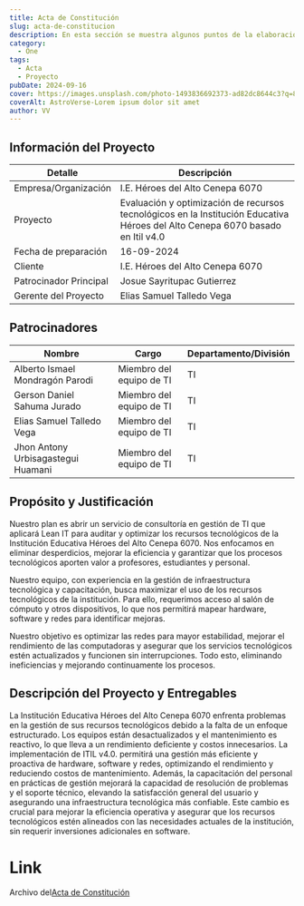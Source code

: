 ```yaml
---
title: Acta de Constitución
slug: acta-de-constitucion
description: En esta sección se muestra algunos puntos de la elaboración del Acta de Constitución
category:
  - One
tags:
  - Acta
  - Proyecto
pubDate: 2024-09-16
cover: https://images.unsplash.com/photo-1493836692373-ad82dc8644c3?q=80&w=1960&h=1102&auto=format&fit=crop&ixlib=rb-4.0.3&ixid=M3wxMjA3fDB8MHxwaG90by1wYWdlfHx8fGVufDB8fHx8fA%3D%3D
coverAlt: AstroVerse-Lorem ipsum dolor sit amet
author: VV
---
```


## Información del Proyecto

<table>
  <thead>
    <th>Detalle</th>
    <th>Descripción</th>
  </thead>
  <tbody>
    <tr>
      <td>Empresa/Organización</td>
      <td>I.E. Héroes del Alto Cenepa 6070</td>
    </tr>
    <tr>
      <td>Proyecto</td>
      <td>Evaluación y optimización de recursos tecnológicos en la Institución Educativa Héroes del Alto Cenepa 6070 basado en Itil v4.0</td>
    </tr>
    <tr>
      <td>Fecha de preparación</td>
      <td>16-09-2024</td>
    </tr>
    <tr>
      <td>Cliente</td>
      <td>I.E. Héroes del Alto Cenepa 6070</td>
    </tr>
    <tr>
      <td>Patrocinador Principal</td>
      <td>Josue Sayritupac Gutierrez</td>
    </tr>
    <tr>
      <td>Gerente del Proyecto</td>
      <td>Elias Samuel Talledo Vega</td>
    </tr>
  </tbody>
</table>

## Patrocinadores

<table>
  <thead>
    <th>Nombre</th>
    <th>Cargo</th>
    <th>Departamento/División</th>
  </thead>
  <tbody>
    <tr>
      <td>Alberto Ismael Mondragón Parodi</td>
      <td>Miembro del equipo de TI</td>
      <td>TI</td>
    </tr>
    <tr>
      <td>Gerson Daniel Sahuma Jurado</td>
      <td>Miembro del equipo de TI</td>
      <td>TI</td>
    </tr>
    <tr>
      <td>Elias Samuel Talledo Vega</td>
      <td>Miembro del equipo de TI</td>
      <td>TI</td>
    </tr>
    <tr>
      <td>Jhon Antony Urbisagastegui Huamani	</td>
      <td>Miembro del equipo de TI</td>
      <td>TI</td>
    </tr>
  </tbody>
</table>

## Propósito y Justificación

Nuestro plan es abrir un servicio de consultoría en gestión de TI que aplicará Lean IT para auditar y optimizar los recursos tecnológicos de la Institución Educativa Héroes del Alto Cenepa 6070. Nos enfocamos en eliminar desperdicios, mejorar la eficiencia y garantizar que los procesos tecnológicos aporten valor a profesores, estudiantes y personal.

Nuestro equipo, con experiencia en la gestión de infraestructura tecnológica y capacitación, busca maximizar el uso de los recursos tecnológicos de la institución. Para ello, requerimos acceso al salón de cómputo y otros dispositivos, lo que nos permitirá mapear hardware, software y redes para identificar mejoras.

Nuestro objetivo es optimizar las redes para mayor estabilidad, mejorar el rendimiento de las computadoras y asegurar que los servicios tecnológicos estén actualizados y funcionen sin interrupciones. Todo esto, eliminando ineficiencias y mejorando continuamente los procesos.

## Descripción del Proyecto y Entregables

La Institución Educativa Héroes del Alto Cenepa 6070 enfrenta problemas en la gestión de sus recursos tecnológicos debido a la falta de un enfoque estructurado. Los equipos están desactualizados y el mantenimiento es reactivo, lo que lleva a un rendimiento deficiente y costos innecesarios. La implementación de ITIL v4.0. permitirá una gestión más eficiente y proactiva de hardware, software y redes, optimizando el rendimiento y reduciendo costos de mantenimiento. Además, la capacitación del personal en prácticas de gestión mejorará la capacidad de resolución de problemas y el soporte técnico, elevando la satisfacción general del usuario y asegurando una infraestructura tecnológica más confiable. Este cambio es crucial para mejorar la eficiencia operativa y asegurar que los recursos tecnológicos estén alineados con las necesidades actuales de la institución, sin requerir inversiones adicionales en software.

# Link

<p>Archivo del<a href="https://docs.google.com/document/d/1m3O54UVmjVM5LJt0gZSCpsgG9_EoaglraMYLaU84VSg/edit?usp=sharing" target="_blank">Acta de Constitución</a></p>